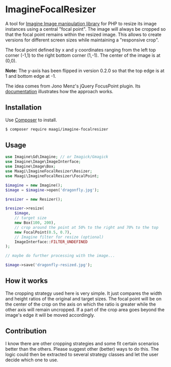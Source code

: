 # ImagineFocalResizer

A tool for [Imagine Image manipulation library](http://imagine.readthedocs.org/) for PHP to resize its image instances using a central "focal point". The image will always be cropped so that the focal point remains within the resized image. This allows to create versions for different screen sizes while maintaining a "responsive crop".

The focal point defined by x and y coordinates ranging from the left top corner (-1,1) to the right bottom corner (1,-1). The center of the image is at (0,0).

**Note:** The y-axis has been flipped in version 0.2.0 so that the top edge is at 1 and bottom edge at -1.

The idea comes from Jono Menz's jQuery FocusPoint plugin. Its [documentation](https://github.com/jonom/jquery-focuspoint) illustrates how the approach works.

## Installation

Use [Composer](https://getcomposer.org/) to install.

```bash
$ composer require maagi/imagine-focalresizer
```

## Usage

```php
use Imagine\Gd\Imagine; // or Imagick/Gmagick
use Imagine\Image\ImageInterface;
use Imagine\Image\Box;
use Maagi\ImagineFocalResizer\Resizer;
use Maagi\ImagineFocalResizer\FocalPoint;

$imagine = new Imagine();
$image = $imagine->open('dragonfly.jpg');

$resizer = new Resizer();

$resizer->resize(
    $image, 
    // target size
    new Box(100, 200),
    // crop around the point at 50% to the right and 70% to the top
    new FocalPoint(0.5, 0.7),  
    // Imagine filter for resize (optional)
    ImageInterface::FILTER_UNDEFINED 
);

// maybe do further processing with the image...

$image->save('dragonfly-resized.jpg');
```

## How it works

The cropping strategy used here is very simple. It just compares the width and height ratios of the original and target sizes. The focal point will be on the center of the crop on the axis on which the ratio is greater while the other axis will remain uncropped. If a part of the crop area goes beyond the image's edge it will be moved accordingly.

## Contribution

I know there are other cropping strategies and some fit certain scenarios better than the others. Please suggest other (better) ways to do this. The logic could then be extracted to several strategy classes and let the user decide which one to use.
